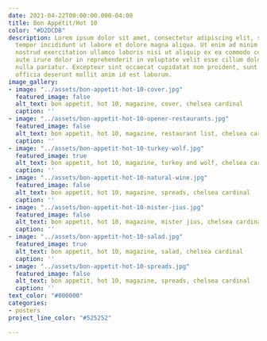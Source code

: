 ```yaml
---
date: 2021-04-22T00:00:00.000-04:00
title: Bon Appétit/Hot 10
color: "#D2DCDB"
description: Lorem ipsum dolor sit amet, consectetur adipiscing elit, sed do eiusmod
  tempor incididunt ut labore et dolore magna aliqua. Ut enim ad minim veniam, quis
  nostrud exercitation ullamco laboris nisi ut aliquip ex ea commodo consequat. Duis
  aute irure dolor in reprehenderit in voluptate velit esse cillum dolore eu fugiat
  nulla pariatur. Excepteur sint occaecat cupidatat non proident, sunt in culpa qui
  officia deserunt mollit anim id est laborum.
image_gallery:
- image: "../assets/bon-appetit-hot-10-cover.jpg"
  featured_image: false
  alt_text: bon appetit, hot 10, magazine, cover, chelsea cardinal
  caption: ''
- image: "../assets/bon-appetit-hot-10-opener-restaurants.jpg"
  featured_image: false
  alt_text: bon appetit, hot 10, magazine, restaurant list, chelsea cardinal
  caption: ''
- image: "../assets/bon-appetit-hot-10-turkey-wolf.jpg"
  featured_image: true
  alt_text: bon appetit, hot 10, magazine, turkey and wolf, chelsea cardinal
  caption: ''
- image: "../assets/bon-appetit-hot-10-natural-wine.jpg"
  featured_image: false
  alt_text: bon appetit, hot 10, magazine, spreads, chelsea cardinal
  caption: ''
- image: "../assets/bon-appetit-hot-10-mister-jius.jpg"
  featured_image: false
  alt_text: bon appetit, hot 10, magazine, mister jius, chelsea cardinal
  caption: ''
- image: "../assets/bon-appetit-hot-10-salad.jpg"
  featured_image: true
  alt_text: bon appetit, hot 10, magazine, salad, chelsea cardinal
  caption: ''
- image: "../assets/bon-appetit-hot-10-spreads.jpg"
  featured_image: false
  alt_text: bon appetit, hot 10, magazine, spreads, chelsea cardinal
  caption: ''
text_color: "#000000"
categories:
- posters
project_line_color: "#525252"

---
```

